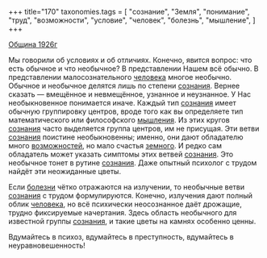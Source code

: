 +++
title="170"
taxonomies.tags = [
 "сознание",
 "Земля",
 "понимание",
 "труд",
 "возможности",
 "условие",
 "человек",
 "болезнь",
 "мышление",
]
+++

[Община 1926г](/agni/1926)

Мы говорили об условиях и об отличиях. Конечно, явится вопрос: что есть обычное и что необычное? В представлении Нашем всё обычно. В представлении малосознательного [человека](/tags/человек) многое необычно. Обычное и необычное делятся лишь по степени [сознания](/tags/сознание). Вернее сказать — вмещённое и невмещённое, узнанное и неузнанное. У Нас необыкновенное понимается иначе. Каждый тип [сознания](/tags/сознание) имеет обычную группировку центров, вроде того как вы определяете тип математического или философского [мышления](/tags/мышление). Из этих кругов [сознания](/tags/сознание) часто выделяется группа центров, им не присущая. Эти ветви [сознания](/tags/сознание) поистине необыкновенны; именно, они дают обладателю много [возможностей](/tags/возможности), но мало счастья [земного](/tags/Земля). И редко сам обладатель может указать симптомы этих ветвей [сознания](/tags/сознание). Это необычное тонет в рутине [сознания](/tags/сознание). Даже опытный психолог с трудом найдёт эти неожиданные цветы.   

Если [болезни](/tags/болезнь) чётко отражаются на излучении, то необычные ветви [сознания](/tags/сознание) с трудом формулируются. Конечно, излучения дают полный облик [человека](/tags/человек), но всё психически неосознанное даёт дрожащие, трудно фиксируемые начертания. Здесь область необычного для известной группы [сознания](/tags/сознание), и такие цветы на камнях особенно ценны.   

Вдумайтесь в психоз, вдумайтесь в преступность, вдумайтесь в неуравновешенность!   

